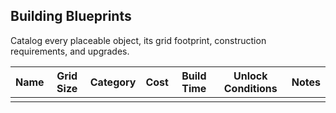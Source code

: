 ## Building Blueprints

Catalog every placeable object, its grid footprint, construction requirements, and upgrades.

| Name | Grid Size | Category | Cost | Build Time | Unlock Conditions | Notes |
|------|-----------|----------|------|------------|-------------------|-------|
|      |           |          |      |            |                   |       |
